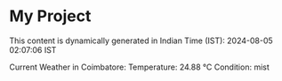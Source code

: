 # My Project

This content is dynamically generated in Indian Time (IST): 2024-08-05 02:07:06 IST


Current Weather in Coimbatore:
Temperature: 24.88 °C
Condition: mist
